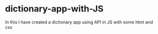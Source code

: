 # dictionary-app-with-JS
In this I have created a dictionary app using API in JS with some html and css
